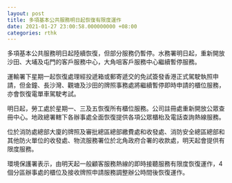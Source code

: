 ```yaml
---
layout: post
title: 多項基本公共服務明日起恢復有限度運作
date: 2021-01-27 23:00:58.000000000 +08:00
categories: rthk
---
```


多項基本公共服務明日起陸續恢復，但部分服務仍暫停。水務署明日起，重新開放沙田、大埔及屯門的客戶服務中心，大角咀客戶服務中心繼續暫停服務。

運輸署下星期一起恢復處理經投遞箱或郵寄遞交的免試簽發香港正式駕駛執照申請，但金鐘、長沙灣、觀塘及沙田的牌照事務處將繼續暫停即時申請的櫃位服務，亦會恢復電單車駕駛考試。

明日起，勞工處於星期一、三及五恢復所有櫃位服務。公司註冊處重新開放公眾查冊中心。地政總署轄下各辦事處全面恢復提供各項公眾櫃枱及電話查詢熱線服務。

位於消防處總部大廈的牌照及審批總區總部繳費處和收發處、消防安全總區總部和其他防火單位的收發處、物流服務署位於北角政府合署的收款處，明天起會提供有限度服務。 

環境保護署表示，由明天起一般顧客服務熱線的即時接聽服務有限度恢復運作，4個分區辦事處的櫃位及接收牌照申請服務調整辦公時間後恢復運作。

